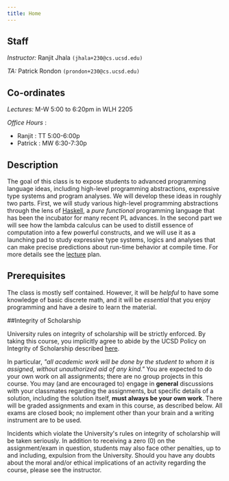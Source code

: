 ```yaml
---
title: Home 
---
```


## Staff

*Instructor:* Ranjit Jhala `(jhala+230@cs.ucsd.edu)`

*TA:* Patrick Rondon `(prondon+230@cs.ucsd.edu)`


## Co-ordinates 

*Lectures:* M-W 5:00 to 6:20pm in WLH 2205 

*Office Hours* :

- Ranjit  : TT 5:00-6:00p
- Patrick : MW 6:30-7:30p 


## Description

The goal of this class is to expose students to advanced programming
language ideas, including high-level programming abstractions, expressive
type systems and program analyses. We will develop these ideas in roughly
two parts. First, we will study various high-level programming abstractions
through the lens of [Haskell](http://www.haskell.org), 
a *pure functional* programming language that has been the
incubator for many recent PL advances. In the second part we will
see how the lambda calculus can be used to distill essence 
of computation into a few powerful constructs, and we will use it 
as a launching pad to study expressive type systems, logics and 
analyses that can make precise predictions about run-time behavior
at compile time. For more details see the [lecture](lectures.html) plan.


## Prerequisites

The class is mostly self contained. However, it will be *helpful* to have
some knowledge of basic discrete math, and it will be *essential* 
that you enjoy programming and have a desire to learn the material.


##Integrity of Scholarship

University rules on integrity of scholarship will be strictly enforced. By 
taking this course, you implicitly agree to abide by the UCSD Policy on 
Integrity of Scholarship described [here](http://www-senate.ucsd.edu/manual/Appendices/app2.htm). 

In particular, *"all academic work will be done by the student to whom 
it is assigned, without unauthorized aid of any kind."* You are expected 
to do your own work on all assignments; there are no group projects in 
this course.  You may (and are encouraged to) engage in **general** 
discussions with your classmates regarding the assignments, but specific 
details of a solution, including the solution itself, **must always be your own work**. 
There will be graded assignments and exam in this course, as described below. 
All exams are closed book; no implement other than your brain and a writing
instrument are to be used.

Incidents which violate the University's rules on integrity of scholarship
will be taken seriously.  In addition to receiving a zero (0) on the
assignment/exam in question, students may also face other penalties, 
up to and including, expulsion from the University.  Should you have
any doubts about the moral and/or ethical implications of an activity
regarding the course, please see the instructor.

